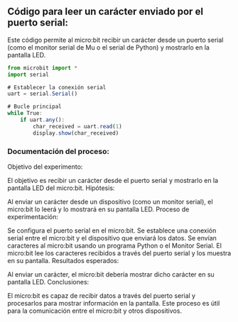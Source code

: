 ## Código para leer un carácter enviado por el puerto serial:
Este código permite al micro:bit recibir un carácter desde un puerto serial (como el monitor serial de Mu o el serial de Python) y mostrarlo en la pantalla LED.

```js
from microbit import *
import serial

# Establecer la conexión serial
uart = serial.Serial()

# Bucle principal
while True:
    if uart.any():  
        char_received = uart.read(1) 
        display.show(char_received)  
```
### Documentación del proceso:
Objetivo del experimento:

El objetivo es recibir un carácter desde el puerto serial y mostrarlo en la pantalla LED del micro:bit.
Hipótesis:

Al enviar un carácter desde un dispositivo (como un monitor serial), el micro:bit lo leerá y lo mostrará en su pantalla LED.
Proceso de experimentación:

Se configura el puerto serial en el micro:bit.
Se establece una conexión serial entre el micro:bit y el dispositivo que enviará los datos.
Se envían caracteres al micro:bit usando un programa Python o el Monitor Serial.
El micro:bit lee los caracteres recibidos a través del puerto serial y los muestra en su pantalla.
Resultados esperados:

Al enviar un carácter, el micro:bit debería mostrar dicho carácter en su pantalla LED.
Conclusiones:

El micro:bit es capaz de recibir datos a través del puerto serial y procesarlos para mostrar información en la pantalla. Este proceso es útil para la comunicación entre el micro:bit y otros dispositivos.
